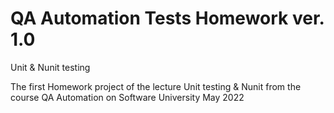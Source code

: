 # QA Automation Tests Homework ver. 1.0
Unit &amp; Nunit testing 

The first Homework project of the lecture Unit testing & Nunit from the course QA Automation on Software University May 2022
